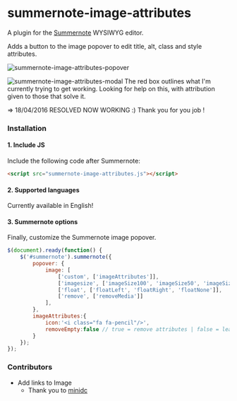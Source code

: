 # summernote-image-attributes
A plugin for the [Summernote](https://github.com/summernote/summernote/) WYSIWYG editor.

Adds a button to the image popover to edit title, alt, class and style attributes.

![summernote-image-attributes-popover](https://github.com/StudioJunkyard/summernote-image-attributes/blob/master/summernote-image-attributes-popover.png)

![summernote-image-attributes-modal](https://github.com/StudioJunkyard/summernote-image-attributes/blob/master/summernote-image-attributes-dialog.png)
The red box outlines what I'm currently trying to get working. Looking for help on this, with attribution given to those that solve it.

=> 18/04/2016 RESOLVED NOW WORKING :)
Thank you for you job !

### Installation

#### 1. Include JS

Include the following code after Summernote:

```html
<script src="summernote-image-attributes.js"></script>
```

#### 2. Supported languages

Currently available in English!

#### 3. Summernote options

Finally, customize the Summernote image popover.

```javascript
$(document).ready(function() {
    $('#summernote').summernote({
        popover: {
            image: [
                ['custom', ['imageAttributes']],
                ['imagesize', ['imageSize100', 'imageSize50', 'imageSize25']],
                ['float', ['floatLeft', 'floatRight', 'floatNone']],
                ['remove', ['removeMedia']]
            ],
        },
        imageAttributes:{
            icon:'<i class="fa fa-pencil"/>',
            removeEmpty:false // true = remove attributes | false = leave empty if present
        }
    });
});
```

### Contributors
- Add links to Image
  - Thank you to [minidc](https://github.com/ninidc)
